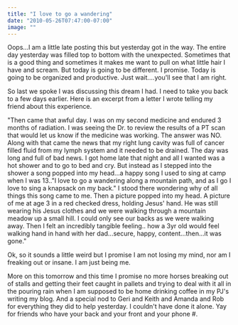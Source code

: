 ```yaml
---
title: "I love to go a wandering"
date: "2010-05-26T07:47:00-07:00"
image: ""
---
```


Oops...I am a little late posting this but yesterday got in the way. The entire day yesterday was filled top to bottom with the unexpected. Sometimes that is a good thing and sometimes it makes me want to pull on what little hair I have and scream.
But today is going to be different. I promise. Today is going to be organized and productive. Just wait....you'll see that I am right.

So last we spoke I was discussing this dream I had. I need to take you back to a few days earlier. Here is an excerpt from a letter I wrote telling my friend about this experience.

"Then came that awful day. I was on my second medicine and endured 3 months of radiation. I was seeing the Dr. to review the results of a PT scan that would let us know if the medicine was working. The answer was NO. Along with that came the news that my right lung cavity was full of cancer filled fluid from my lymph system and it needed to be drained. The day was long and full of bad news.
I got home late that night and all I wanted was a hot shower and to go to bed and cry. But instead as I stepped into the shower a song popped into my head...a happy song I used to sing at camp when I was 13.."I love to go a wandering along a mountain path, and as I go I love to sing a knapsack on my back."
I stood there wondering why of all things this song came to me. Then a picture popped into my head. A picture of me at age 3 in a red checked dress, holding Jesus' hand. He was still wearing his Jesus clothes and we were walking through a mountain meadow up a small hill. I could only see our backs as we were walking away. Then I felt an incredibly tangible feeling.. how a 3yr old would feel walking hand in hand with her dad...secure, happy, content...then...it was gone." 

Ok, so it sounds a little weird but I promise I am not losing my mind, nor am I freaking out or insane. I am just being me.

More on this tomorrow and this time I promise no more horses breaking out of stalls and getting their feet caught in pallets and trying to deal with it all in the pouring rain when I am supposed to be home drinking coffee in my PJ's writing my blog. And a special nod to Geri and Keith and Amanda and Rob for everything they did to help yesterday. I couldn't have done it alone. Yay for friends who have your back and your front and your phone #.